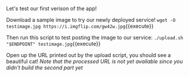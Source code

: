 Let's test our first verison of the app!

Download a sample image to try our newly deployed service!
`wget -O testimage.jpg https://i.imgflip.com/gw42w.jpg`{{execute}}

Then run this script to test posting the image to our service:
`./upload.sh "$ENDPOINT" testimage.jpg`{{execute}}

Open up the URL printed out by the upload script, you should see a beautiful cat!
*Note that the processed URL is not yet available since you didn't build the second part yet*
